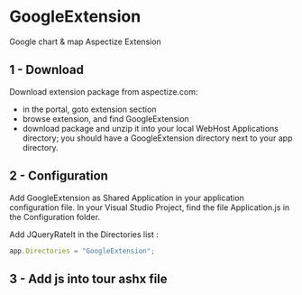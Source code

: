 # GoogleExtension
Google chart &amp; map Aspectize Extension

## 1 - Download 

Download extension package from aspectize.com:
- in the portal, goto extension section
- browse extension, and find GoogleExtension
- download package and unzip it into your local WebHost Applications directory; you should have a GoogleExtension directory next to your app directory.

## 2 - Configuration

Add GoogleExtension as Shared Application in your application configuration file.
In your Visual Studio Project, find the file Application.js in the Configuration folder.

Add JQueryRateIt in the Directories list :
```javascript
app.Directories = "GoogleExtension";
```

## 3 - Add js into tour ashx file

